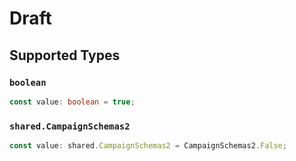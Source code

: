 # Draft


## Supported Types

### `boolean`

```typescript
const value: boolean = true;
```

### `shared.CampaignSchemas2`

```typescript
const value: shared.CampaignSchemas2 = CampaignSchemas2.False;
```

